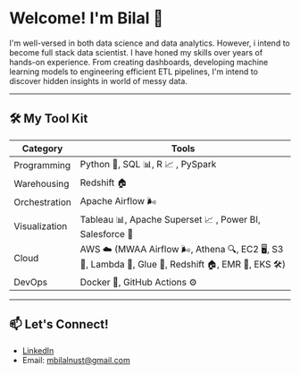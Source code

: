 # Welcome! I'm Bilal 👋

I'm well-versed in both data science and data analytics. However, i intend to become full stack data scientist. I have honed my skills over years of hands-on experience. From creating dashboards, developing machine learning models to engineering efficient ETL pipelines, I'm intend to discover hidden insights in world of messy data.

---

## 🛠️ My Tool Kit

| Category           | Tools                                                                 |
|--------------------|----------------------------------------------------------------------|
| Programming        | Python 🐍, SQL 📊, R 📈 , PySpark                                      |
| Warehousing        | Redshift 🏠                                                |
| Orchestration      | Apache Airflow 🌬️                                    |
| Visualization      | Tableau 📊, Apache Superset 📈 , Power BI, Salesforce 💼                  |
| Cloud              | AWS ☁️ (MWAA Airflow 🌬️, Athena 🔍, EC2 🖥️, S3 📂, Lambda 🔄, Glue 🧩, Redshift 🏠, EMR 🚀, EKS 🛠️) |
| DevOps             | Docker 🐳, GitHub Actions ⚙️                                      |

---

## 📫 Let's Connect!
- [LinkedIn](https://www.linkedin.com/in/m-bilal/)
- Email: mbilalnust@gmail.com
